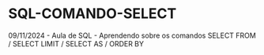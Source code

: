 # SQL-COMANDO-SELECT
09/11/2024 - Aula de SQL - Aprendendo sobre os comandos SELECT FROM / SELECT LIMIT / SELECT AS / ORDER BY
